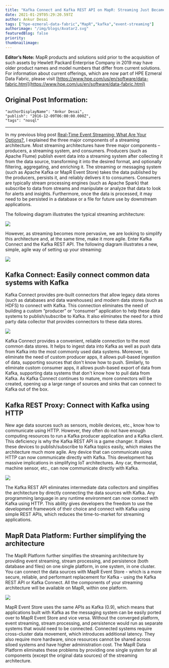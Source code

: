 ```yaml
---
title: "Kafka Connect and Kafka REST API on MapR: Streaming Just Became a Whole Lot Easier!"
date: 2021-01-29T05:29:20.597Z
author: Ankur Desai 
tags: ["hpe-ezmeral-data-fabric","MapR","kafka","event-streaming"]
authorimage: "/img/blogs/Avatar2.svg"
featuredBlog: false
priority:
thumbnailimage:
---
```

**Editor’s Note:** MapR products and solutions sold prior to the acquisition of such assets by Hewlett Packard Enterprise Company in 2019 may have older product names and model numbers that differ from current solutions. For information about current offerings, which are now part of HPE Ezmeral Data Fabric, please visit [https://www.hpe.com/us/en/software/data-fabric.html](https://www.hpe.com/us/en/software/data-fabric.html)

## Original Post Information:

```
"authorDisplayName": "Ankur Desai",
"publish": "2016-12-09T06:00:00.000Z",
"tags": "nosql"
```

---

In my previous blog post [Real-Time Event Streaming: What Are Your Options?](https://developer.hpe.com/blog/LOV2B97WzAiAzmYlY17y/real-time-event-streaming-what-are-your-options), I explained the three major components of a streaming architecture. Most streaming architectures have three major components – producers, a streaming system, and consumers. Producers (such as Apache Flume) publish event data into a streaming system after collecting it from the data source, transforming it into the desired format, and optionally filtering, aggregating, and enriching it. The streaming or messaging system (such as Apache Kafka or MapR Event Store) takes the data published by the producers, persists it, and reliably delivers it to consumers. Consumers are typically stream processing engines (such as Apache Spark) that subscribe to data from streams and manipulate or analyze that data to look for alerts and insights. Furthermore, once the data is processed, it may need to be persisted in a database or a file for future use by downstream applications.

The following diagram illustrates the typical streaming architecture:

![](https://hpe-developer-portal.s3.amazonaws.com/uploads/media/2021/1/picture1-1611898227918.png)

However, as streaming becomes more pervasive, we are looking to simplify this architecture and, at the same time, make it more agile. Enter Kafka Connect and the Kafka REST API. The following diagram illustrates a new, simple, agile way of setting up your streaming:

![](https://hpe-developer-portal.s3.amazonaws.com/uploads/media/2021/1/picture2-1611898241971.png)

## Kafka Connect: Easily connect common data systems with Kafka

Kafka Connect provides pre-built connectors that allow legacy data stores (such as databases and data warehouses) and modern data stores (such as HDFS) to connect with Kafka. This connection eliminates the need of building a custom “producer” or “consumer” application to help these data systems to publish/subscribe to Kafka. It also eliminates the need for a third party data collector that provides connectors to these data stores.

![](https://hpe-developer-portal.s3.amazonaws.com/uploads/media/2021/1/picture3-1611898250133.png)

Kafka Connect provides a convenient, reliable connection to the most common data stores. It helps to ingest data into Kafka as well as push data from Kafka into the most commonly used data systems. Moreover, to eliminate the need of custom producer apps, it allows pull-based ingestion of data, supporting sources that don't know how to push. Similarly, to eliminate custom consumer apps, it allows push-based export of data from Kafka, supporting data systems that don't know how to pull data from Kafka. As Kafka Connect continues to mature, more connectors will be created, opening up a large range of sources and sinks that can connect to Kafka out of the box.

## Kafka REST Proxy: Connect with Kafka using HTTP

New age data sources such as sensors, mobile devices, etc., know how to communicate using HTTP. However, they often do not have enough computing resources to run a Kafka producer application and a Kafka client. This deficiency is why the Kafka REST API is a game changer. It allows these devices to publish/subscribe to Kafka topics easily, which makes the architecture much more agile. Any device that can communicate using HTTP can now communicate directly with Kafka. This development has massive implications in simplifying IoT architectures. Any car, thermostat, machine sensor, etc., can now communicate directly with Kafka.

![](https://hpe-developer-portal.s3.amazonaws.com/uploads/media/2021/1/picture4-1611898257677.png)

The Kafka REST API eliminates intermediate data collectors and simplifies the architecture by directly connecting the data sources with Kafka. Any programming language in any runtime environment can now connect with Kafka using HTTP. This ability gives developers the freedom to use the development framework of their choice and connect with Kafka using simple REST APIs, which reduces the time-to-market for streaming applications.

## MapR Data Platform: Further simplifying the architecture

The MapR Platform further simplifies the streaming architecture by providing event streaming, stream processing, and persistence (both database and files) on one single platform, in one system, in one cluster. You can connect the data sources with MapR Event Store - which is a more secure, reliable, and performant replacement for Kafka - using the Kafka REST API or Kafka Connect. All the components of your streaming architecture will be available on MapR, within one platform.

![](https://hpe-developer-portal.s3.amazonaws.com/uploads/media/2021/1/picture5-1611898264954.png)

MapR Event Store uses the same APIs as Kafka (0.9), which means that applications built with Kafka as the messaging system can be easily ported over to MapR Event Store and vice versa. Without the converged platform, event streaming, stream processing, and persistence would run as separate systems that would need to be connected. Connected systems require cross-cluster data movement, which introduces additional latency. They also require more hardware, since resources cannot be shared across siloed systems and have higher administration cost. The MapR Data Platform eliminates these problems by providing one single system for all components (except the original data sources) of the streaming architecture.
